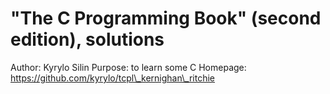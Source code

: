 "The C Programming Book" (second edition), solutions
====================================================

Author:   Kyrylo Silin
Purpose:  to learn some C
Homepage: https://github.com/kyrylo/tcpl\_kernighan\_ritchie
